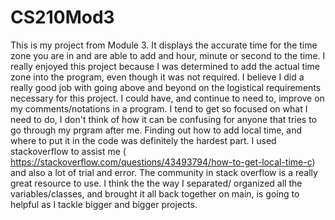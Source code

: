 # CS210Mod3
This is my project from Module 3. It displays the accurate time for the time zone you are in and are able to add and hour, minute or second to the time. 
I really enjoyed this project because I was determined to add the actual time zone into the program, even though it was not required. I believe I did a really good job with going above and beyond on the logistical requirements necessary for this project. I could have, and continue to need to, improve on my comments/notations in a program. I tend to get so focused on what I need to do, I don't think of how it can be confusing for anyone that tries to go through my prgram after me. Finding out how to add local time, and where to put it in the code was definitely the hardest part. I used stackoverflow to assist me ( https://stackoverflow.com/questions/43493794/how-to-get-local-time-c) and also a lot of trial and error. The community in stack overflow is a really great resource to use. I think the the way I separated/ organized all the variables/classes, and brought it all back together on main, is going to helpful as I tackle bigger and bigger projects.
